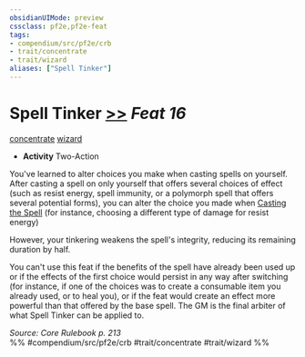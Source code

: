 ```yaml
---
obsidianUIMode: preview
cssclass: pf2e,pf2e-feat
tags:
- compendium/src/pf2e/crb
- trait/concentrate
- trait/wizard
aliases: ["Spell Tinker"]
---
```

# Spell Tinker  [>>](/rules/core-rulebook/chapter-9-playing-the-game.md#Actions "Two-Action") *Feat 16*  
[concentrate](/rules/traits/concentrate.md)  [wizard](/rules/traits/wizard.md)  

- **Activity** Two-Action

You've learned to alter choices you make when casting spells on yourself. After casting a spell on only yourself that offers several choices of effect (such as resist energy, spell immunity, or a polymorph spell that offers several potential forms), you can alter the choice you made when [Casting the Spell](/rules/actions/cast-a-spell.md) (for instance, choosing a different type of damage for resist energy)

However, your tinkering weakens the spell's integrity, reducing its remaining duration by half.

You can't use this feat if the benefits of the spell have already been used up or if the effects of the first choice would persist in any way after switching (for instance, if one of the choices was to create a consumable item you already used, or to heal you), or if the feat would create an effect more powerful than that offered by the base spell. The GM is the final arbiter of what Spell Tinker can be applied to.

*Source: Core Rulebook p. 213*  
%% #compendium/src/pf2e/crb #trait/concentrate #trait/wizard %%